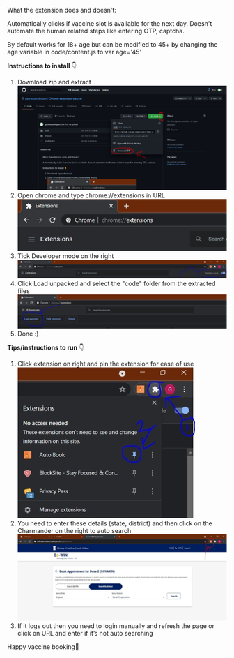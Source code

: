 What the extension does and doesn't:

Automatically clicks if vaccine slot is available for the next day. Doesn't automate the human related steps like entering OTP, captcha.

By default works for 18+ age but can be modified to 45+ by changing the age variable in code/content.js to var age='45'

**Instructions to install** 👇

1) Download zip and extract![1](./images/6.PNG)
2) Open chrome and type chrome://extensions in URL![1](./images/1.png)
3) Tick Developer mode on the right![1](./images/2.png)
4) Click Load unpacked and select the "code" folder from the extracted files ![1](./images/3.png)
5) Done :)

**Tips/instructions to run** 👇

1) Click extension on right and pin the extension for ease of use   
![1](./images/4.png)
3) You need to enter these details (state, district) and then click on the Charmander on the right to auto search![1](./images/5.png)
4) If it logs out then you need to login manually and refresh the page or click on URL and enter if it’s not auto searching

Happy vaccine booking🤣
